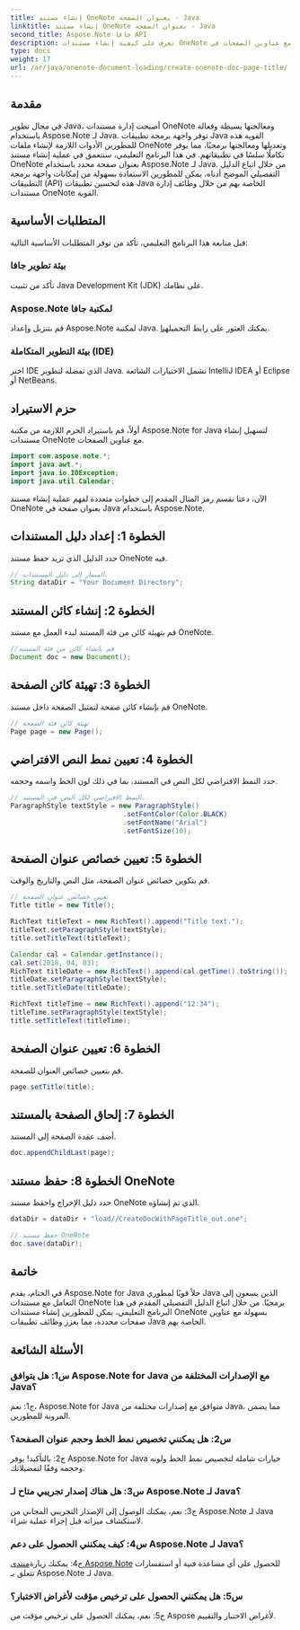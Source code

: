 ```yaml
---
title: إنشاء مستند OneNote بعنوان الصفحة - Java
linktitle: إنشاء مستند OneNote بعنوان الصفحة - Java
second_title: Aspose.Note جافا API
description: تعرف على كيفية إنشاء مستندات OneNote مع عناوين الصفحات في Java باستخدام Aspose.Note لـ Java. برنامج تعليمي شامل مع أمثلة التعليمات البرمجية.
type: docs
weight: 17
url: /ar/java/onenote-document-loading/create-onenote-doc-page-title/
---
```

## مقدمة

في مجال تطوير Java، أصبحت إدارة مستندات OneNote ومعالجتها بسيطة وفعالة باستخدام Aspose.Note لـ Java. توفر واجهة برمجة تطبيقات Java القوية هذه للمطورين الأدوات اللازمة لإنشاء ملفات OneNote وتعديلها ومعالجتها برمجيًا، مما يوفر تكاملًا سلسًا في تطبيقاتهم. في هذا البرنامج التعليمي، سنتعمق في عملية إنشاء مستند OneNote بعنوان صفحة محدد باستخدام Aspose.Note لـ Java. من خلال اتباع الدليل التفصيلي الموضح أدناه، يمكن للمطورين الاستفادة بسهولة من إمكانات واجهة برمجة التطبيقات (API) هذه لتحسين تطبيقات Java الخاصة بهم من خلال وظائف إدارة مستندات OneNote القوية.

## المتطلبات الأساسية

قبل متابعة هذا البرنامج التعليمي، تأكد من توفر المتطلبات الأساسية التالية:

### بيئة تطوير جافا

تأكد من تثبيت Java Development Kit (JDK) على نظامك.

### Aspose.Note لمكتبة جافا

 قم بتنزيل وإعداد Aspose.Note لمكتبة Java. يمكنك العثور على رابط التحميل[هنا](https://releases.aspose.com/note/java/).

### بيئة التطوير المتكاملة (IDE)

اختر IDE الذي تفضله لتطوير Java. تشمل الاختيارات الشائعة IntelliJ IDEA أو Eclipse أو NetBeans.

## حزم الاستيراد

أولاً، قم باستيراد الحزم اللازمة من مكتبة Aspose.Note for Java لتسهيل إنشاء مستندات OneNote مع عناوين الصفحات.

```java
import com.aspose.note.*;
import java.awt.*;
import java.io.IOException;
import java.util.Calendar;
```

الآن، دعنا نقسم رمز المثال المقدم إلى خطوات متعددة لفهم عملية إنشاء مستند OneNote بعنوان صفحة في Java باستخدام Aspose.Note.

## الخطوة 1: إعداد دليل المستندات

حدد الدليل الذي تريد حفظ مستند OneNote فيه.

```java
// المسار إلى دليل المستندات.
String dataDir = "Your Document Directory";
```

## الخطوة 2: إنشاء كائن المستند

قم بتهيئة كائن من فئة المستند لبدء العمل مع مستند OneNote.

```java
//قم بإنشاء كائن من فئة المستند
Document doc = new Document();
```

## الخطوة 3: تهيئة كائن الصفحة

قم بإنشاء كائن صفحة لتمثيل الصفحة داخل مستند OneNote.

```java
// تهيئة كائن فئة الصفحة
Page page = new Page();
```

## الخطوة 4: تعيين نمط النص الافتراضي

حدد النمط الافتراضي لكل النص في المستند، بما في ذلك لون الخط واسمه وحجمه.

```java
// النمط الافتراضي لكل النص في المستند.
ParagraphStyle textStyle = new ParagraphStyle()
                            .setFontColor(Color.BLACK)
                            .setFontName("Arial")
                            .setFontSize(10);
```

## الخطوة 5: تعيين خصائص عنوان الصفحة

قم بتكوين خصائص عنوان الصفحة، مثل النص والتاريخ والوقت.

```java
// تعيين خصائص عنوان الصفحة
Title title = new Title();

RichText titleText = new RichText().append("Title text.");
titleText.setParagraphStyle(textStyle);
title.setTitleText(titleText);

Calendar cal = Calendar.getInstance();
cal.set(2018, 04, 03);
RichText titleDate = new RichText().append(cal.getTime().toString());
titleDate.setParagraphStyle(textStyle);
title.setTitleDate(titleDate);

RichText titleTime = new RichText().append("12:34");
titleTime.setParagraphStyle(textStyle);
title.setTitleText(titleTime);
```

## الخطوة 6: تعيين عنوان الصفحة

قم بتعيين خصائص العنوان للصفحة.

```java
page.setTitle(title);
```

## الخطوة 7: إلحاق الصفحة بالمستند

أضف عقدة الصفحة إلى المستند.

```java
doc.appendChildLast(page);
```

## الخطوة 8: حفظ مستند OneNote

حدد دليل الإخراج واحفظ مستند OneNote الذي تم إنشاؤه.

```java
dataDir = dataDir + "load//CreateDocWithPageTitle_out.one";

// حفظ مستند OneNote
doc.save(dataDir);
```

## خاتمة

في الختام، يقدم Aspose.Note for Java حلاً قويًا لمطوري Java الذين يسعون إلى التعامل مع مستندات OneNote برمجيًا. من خلال اتباع الدليل التفصيلي المقدم في هذا البرنامج التعليمي، يمكن للمطورين إنشاء مستندات OneNote بسهولة مع عناوين صفحات محددة، مما يعزز وظائف تطبيقات Java الخاصة بهم.

## الأسئلة الشائعة

### س1: هل يتوافق Aspose.Note for Java مع الإصدارات المختلفة من Java؟

ج1: نعم، Aspose.Note for Java متوافق مع إصدارات مختلفة من Java، مما يضمن المرونة للمطورين.

### س2: هل يمكنني تخصيص نمط الخط وحجم عنوان الصفحة؟

ج2: بالتأكيد! يوفر Aspose.Note for Java خيارات شاملة لتخصيص نمط الخط ولونه وحجمه وفقًا لتفضيلاتك.

### س3: هل هناك إصدار تجريبي متاح لـ Aspose.Note لـ Java؟

ج3: نعم، يمكنك الوصول إلى الإصدار التجريبي المجاني من Aspose.Note لـ Java لاستكشاف ميزاته قبل إجراء عملية شراء.

### س4: كيف يمكنني الحصول على دعم Aspose.Note لـ Java؟

ج4: يمكنك زيارة[منتدى Aspose.Note](https://forum.aspose.com/c/note/28) للحصول على أي مساعدة فنية أو استفسارات تتعلق بـ Aspose.Note لـ Java.

### س5: هل يمكنني الحصول على ترخيص مؤقت لأغراض الاختبار؟

ج5: نعم، يمكنك الحصول على ترخيص مؤقت من Aspose لأغراض الاختبار والتقييم.